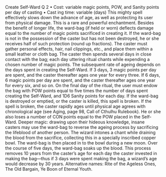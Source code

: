 Create Self-Ward Q 2
• Cost: variable magic points, POW, and Sanity points 
per day of casting 
•
 Cast
ing time: variable (days)
This mighty spell effectively slows down the advance of 
age, as well as protecting its user from physical damage. 
This is a rare and powerful enchantment. Besides the benefit of longer life, the ward-bag (if held or worn) deflects damage equal to the number of magic points sacrificed in creating it. If the ward-bag is not in the 
possession of the caster but has not been destroyed, he or 
she receives half of such protection (round up fractions).
The caster must gather personal effects, hair, nail 
clippings, etc., and place them within a small leather or cloth bag. The caster then spends several days in close 
contact with the bag; each day uttering ritual chants while 
expending a chosen number of magic points.
The subsequent rate of ageing depends on the days spent 
in creating the Self-Ward. If 3 days, 3 magic points per day 
are spent, and the caster thereafter ages one year for every 
three. If 6 days, 6 magic points per day are spent, and the 
caster thereafter ages one year for every six, and so on. On 
the final day of the ritual, the user must endow the bag with 
POW points equal to five times the number of days spent 
creating the Self-Ward, and 1D6 Sanity points for each day.
If the ward-bag is destroyed or emptied, or the caster is 
killed, this spell is broken. If the spell is broken, the caster 
rapidly ages until physical age agrees with chronological 
age (see Aging, page 98, Call of Cthulhu Rulebook). He or 
she also loses a number of CON points equal to the POW 
placed in the Self-Ward.
Deeper magic: drawing upon their hideous knowledge, 
insane casters may use the ward-bag to reverse the ageing 
process by sacrificing the lifeblood of another person. The 
wizard intones a chant while draining the blood from the 
sacrifice, collecting this in a specially inscribed copper 
bowl. The ward-bag is then placed in to the bowl during 
a new moon. Over the course of five days, the ward-bag 
soaks up the blood. This process removes 10 years from the 
caster’s age for each day the caster invested in making the 
bag—thus if 3 days were spent making the bag, a wizard’s 
age would decrease by 30 years.
Alternative names: Rite of the Ageless Ones, The Old 
Bargain, Ye Boon of Eternal Youth.

